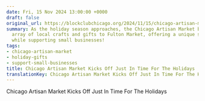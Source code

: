 ```yaml
---
date: Fri, 15 Nov 2024 13:00:00 +0000
draft: false
original_url: https://blockclubchicago.org/2024/11/15/chicago-artisan-market-kicks-off-just-in-time-for-the-holidays/
summary: As the holiday season approaches, the Chicago Artisan Market brings a delightful
  array of local crafts and gifts to Fulton Market, offering a unique shopping experience
  while supporting small businesses!
tags:
- chicago-artisan-market
- holiday-gifts
- support-small-businesses
title: Chicago Artisan Market Kicks Off Just In Time For The Holidays
translationKey: Chicago Artisan Market Kicks Off Just In Time For The Holidays
---
```


Chicago Artisan Market Kicks Off Just In Time For The Holidays